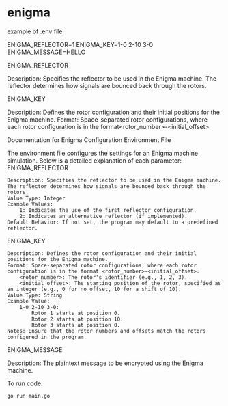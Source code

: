# enigma

example of .env file


ENIGMA_REFLECTOR=1
ENIGMA_KEY=1-0 2-10 3-0
ENIGMA_MESSAGE=HELLO

ENIGMA_REFLECTOR

Description: Specifies the reflector to be used in the Enigma machine. The reflector determines how signals are bounced back through the rotors.

ENIGMA_KEY

Description: Defines the rotor configuration and their initial positions for the Enigma machine.
Format: Space-separated rotor configurations, where each rotor configuration is in the format<rotor_number>-<initial_offset>

Documentation for Enigma Configuration Environment File

The environment file configures the settings for an Enigma machine simulation. Below is a detailed explanation of each parameter:
ENIGMA_REFLECTOR

    Description: Specifies the reflector to be used in the Enigma machine. The reflector determines how signals are bounced back through the rotors.
    Value Type: Integer
    Example Values:
        1: Indicates the use of the first reflector configuration.
        2: Indicates an alternative reflector (if implemented).
    Default Behavior: If not set, the program may default to a predefined reflector.

ENIGMA_KEY

    Description: Defines the rotor configuration and their initial positions for the Enigma machine.
    Format: Space-separated rotor configurations, where each rotor configuration is in the format <rotor_number>-<initial_offset>.
        <rotor_number>: The rotor's identifier (e.g., 1, 2, 3).
        <initial_offset>: The starting position of the rotor, specified as an integer (e.g., 0 for no offset, 10 for a shift of 10).
    Value Type: String
    Example Value:
        1-0 2-10 3-0:
            Rotor 1 starts at position 0.
            Rotor 2 starts at position 10.
            Rotor 3 starts at position 0.
    Notes: Ensure that the rotor numbers and offsets match the rotors configured in the program.

ENIGMA_MESSAGE

Description: The plaintext message to be encrypted using the Enigma machine.

To run code:
```bash
go run main.go
```